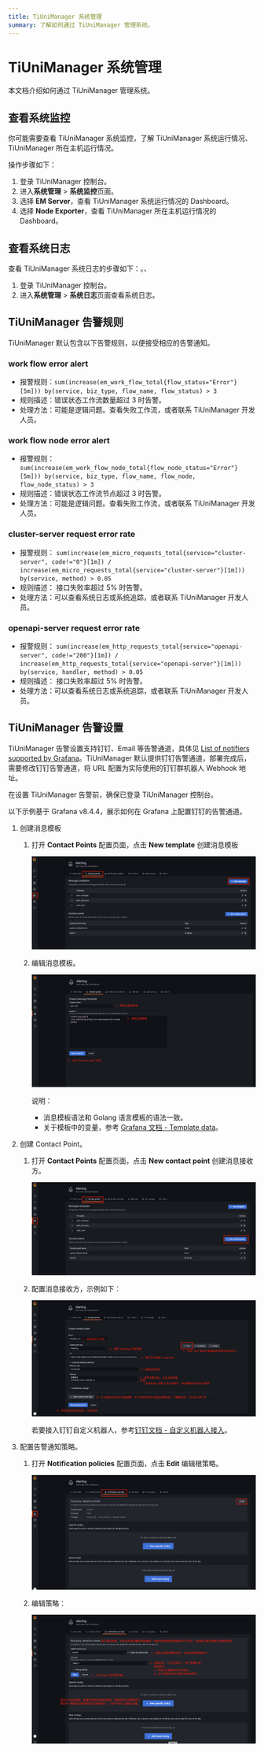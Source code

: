```yaml
---
title: TiUniManager 系统管理
summary: 了解如何通过 TiUniManager 管理系统。
---
```


# TiUniManager 系统管理

本文档介绍如何通过 TiUniManager 管理系统。

## 查看系统监控

你可能需要查看 TiUniManager 系统监控，了解 TiUniManager 系统运行情况、TiUniManager 所在主机运行情况。

操作步骤如下：

1. 登录 TiUniManager 控制台。
2. 进入**系统管理** > **系统监控**页面。
3. 选择 **EM Server**，查看 TiUniManager 系统运行情况的 Dashboard。
4. 选择 **Node Exporter**，查看 TiUniManager 所在主机运行情况的 Dashboard。

## 查看系统日志

查看 TiUniManager 系统日志的步骤如下：。、

1. 登录 TiUniManager 控制台。
2. 进入**系统管理** > **系统日志**页面查看系统日志。

## TiUniManager 告警规则

TiUniManager 默认包含以下告警规则，以便接受相应的告警通知。

### work flow error alert

* 报警规则：`sum(increase(em_work_flow_total{flow_status="Error"}[5m])) by(service, biz_type, flow_name, flow_status) > 3`
* 规则描述：错误状态工作流数量超过 3 时告警。
* 处理方法：可能是逻辑问题。查看失败工作流，或者联系 TiUniManager 开发人员。

### work flow node error alert

* 报警规则：`sum(increase(em_work_flow_node_total{flow_node_status="Error"}[5m])) by(service, biz_type, flow_name, flow_node, flow_node_status) > 3`
* 规则描述：错误状态工作流节点超过 3 时告警。
* 处理方法：可能是逻辑问题。查看失败工作流，或者联系 TiUniManager 开发人员。

### cluster-server request error rate

* 报警规则： `sum(increase(em_micro_requests_total{service="cluster-server", code!="0"}[1m]) / increase(em_micro_requests_total{service="cluster-server"}[1m])) by(service, method) > 0.05`
* 规则描述： 接口失败率超过 5% 时告警。
* 处理方法：可以查看系统日志或系统追踪，或者联系 TiUniManager 开发人员。

### openapi-server request error rate

* 报警规则： `sum(increase(em_http_requests_total{service="openapi-server", code!="200"}[1m]) / increase(em_http_requests_total{service="openapi-server"}[1m])) by(service, handler, method) > 0.05`
* 规则描述： 接口失败率超过 5% 时告警。
* 处理方法：可以查看系统日志或系统追踪，或者联系 TiUniManager 开发人员。

## TiUniManager 告警设置

TiUniManager 告警设置支持钉钉、Email 等告警通道，具体见 [List of notifiers supported by Grafana](https://grafana.com/docs/grafana/latest/alerting/unified-alerting/contact-points/#list-of-notifiers-supported-by-grafana)。TiUniManager 默认提供钉钉告警通道，部署完成后，需要修改钉钉告警通道，将 URL 配置为实际使用的钉钉群机器人 Webhook 地址。

在设置 TiUniManager 告警前，确保已登录 TiUniManager 控制台。

以下示例基于 Grafana v8.4.4，展示如何在 Grafana 上配置钉钉的告警通道。

1. 创建消息模板

    1. 打开 **Contact Points** 配置页面，点击 **New template** 创建消息模板

        ![Contact Points - New template](/media/tiunimanager/tiunimanager-contact-points-new-template.png)

    2. 编辑消息模板。

        ![Contact Points - Edit template](/media/tiunimanager/tiunimanager-edit-messages.png)

        说明：

        + 消息模板语法和 Golang 语言模板的语法一致。
        + 关于模板中的变量，参考 [Grafana 文档 - Template data](https://grafana.com/docs/grafana/latest/alerting/unified-alerting/message-templating/template-data/)。

2. 创建 Contact Point。

    1. 打开 **Contact Points** 配置页面，点击 **New contact point** 创建消息接收方。

        ![Contact Points - New contact point](/media/tiunimanager/tiunimanager-new-contact-point.png)

    2. 配置消息接收方，示例如下：

        ![Contact Points - message receiver](/media/tiunimanager/tiunimanager-message-receiver-config.png)

        若要接入钉钉自定义机器人，参考[钉钉文档 - 自定义机器人接入](https://open.dingtalk.com/document/group/custom-robot-access)。

3. 配置告警通知策略。

    1. 打开 **Notification policies** 配置页面，点击 **Edit** 编辑根策略。

        ![Notification policies](/media/tiunimanager/tiunimanager-notification-policies.png)

    2. 编辑策略：

        ![编辑策略](/media/tiunimanager/tiunimanager-edit-policies.png)
